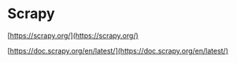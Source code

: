 # Scrapy

[https://scrapy.org/](https://scrapy.org/)

[https://doc.scrapy.org/en/latest/](https://doc.scrapy.org/en/latest/)

